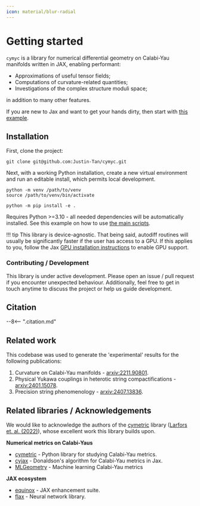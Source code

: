 ```yaml
---
icon: material/blur-radial
---
```


# Getting started

`cymyc` is a library for numerical differential geometry on Calabi-Yau manifolds written in JAX, enabling performant:

* Approximations of useful tensor fields;
* Computations of curvature-related quantities;
* Investigations of the complex structure moduli space;

in addition to many other features. 

If you are new to Jax and want to get your hands dirty, then start with [this example](examples/curvature.ipynb).

## Installation

First, clone the project:

```shell
git clone git@github.com:Justin-Tan/cymyc.git
```

Next, with a working Python installation, create a new virtual environment and run an editable install, which permits local development.

```shell
python -m venv /path/to/venv
source /path/to/venv/bin/activate

python -m pip install -e .
```
Requires Python >=3.10 - all needed dependencies will be automatically installed. See this example on how to use [the main scripts](examples/workflow.md).

!!! tip
    This library is device-agnostic. That being said, autodiff routines will usually be significantly faster if the user has access to a GPU. If this applies to you, follow the Jax [GPU installation instructions](https://github.com/google/jax?tab=readme-ov-file#installation) to enable GPU support.

### Contributing / Development
This library is under active development. Please open an issue / pull request if you encounter unexpected behaviour. Additionally, feel free to get in touch anytime to discuss the project or help us guide development.

## Citation
--8<-- ".citation.md"

## Related work

This codebase was used to generate the 'experimental' results for the following publications:

1. Curvature on Calabi-Yau manifolds - [arxiv:2211.90801](https://arxiv.org/abs/2211.09801).
2. Physical Yukawa couplings in heterotic string compactifications - [arxiv:2401.15078](https://arxiv.org/abs/2401.15078).
3. Precision string phenomenology - [arxiv:2407.13836](https://arxiv.org/abs/2407.13836).

## Related libraries / Acknowledgements

We would like to acknowledge the authors of the [cymetric](https://github.com/pythoncymetric/cymetric) library ([Larfors et. al. (2022)](https://iopscience.iop.org/article/10.1088/2632-2153/ac8e4e/meta)), whose excellent work this library builds upon.

**Numerical metrics on Calabi-Yaus**

* [cymetric](https://github.com/pythoncymetric/cymetric) - Python library for studying Calabi-Yau metrics.
* [cyjax](https://github.com/ml4physics/cyjax) - Donaldson's algorithm for Calabi-Yau metrics in Jax.
* [MLGeometry](https://github.com/yidiq7/MLGeometry) - Machine learning Calabi-Yau metrics

**JAX ecosystem**

* [equinox](https://github.com/patrick-kidger/equinox) - JAX enhancement suite.
* [flax](https://github.com/google/flax) - Neural network library.


